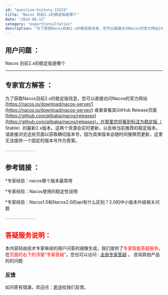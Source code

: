 ```yaml
---
id: "question-history-15224"
title: "Nacos 目前2.x的稳定版是哪个"
date: "2024-06-12"
category: "expertConsultation"
description: "为了获取Nacos目前2.x的稳定版信息，您可以直接访问Nacos的官方网站[https://nacos.io/download/nacos-server/](https://nacos.io/download/nacos-server/) 或者查看其GitHub Release页面[https:/"
---
```


## 用户问题 ： 
 Nacos 目前2.x的稳定版是哪个  

---------------
## 专家官方解答 ：

为了获取Nacos目前2.x的稳定版信息，您可以直接访问Nacos的官方网站[https://nacos.io/download/nacos-server/](https://nacos.io/download/nacos-server/) 或者查看其GitHub Release页面[https://github.com/alibaba/nacos/releases](https://github.com/alibaba/nacos/releases)，在那里您将看到标注为稳定版（ Stable）的最新2.x版本。这两个资源会实时更新，以反映当前推荐的稳定版本。请直接浏览这些页面以获取确切版本号，因为具体版本会随时间推移而更新，这里无法提供一个固定的版本号作为答案。


<font color="#949494">---------------</font> 


## 参考链接 ：

*专家经验：nacos哪个版本最常用 
 
 *专家经验：Nacos使用的稳定性说明 
 
 *专家经验：Nacos1.0和Nacos2.0的api有什么区别？2.0的中小版本升级相关问题 


 <font color="#949494">---------------</font> 
 


## <font color="#FF0000">答疑服务说明：</font> 

本内容经由技术专家审阅的用户问答的镜像生成，我们提供了<font color="#FF0000">专家智能答疑服务</font>，在<font color="#FF0000">页面的右下的浮窗”专家答疑“</font>。您也可以访问 : [全局专家答疑](https://answer.opensource.alibaba.com/docs/intro) 。 咨询其他产品的的问题

### 反馈
如问答有错漏，欢迎点：[差评](https://ai.nacos.io/user/feedbackByEnhancerGradePOJOID?enhancerGradePOJOId=15247)给我们反馈。
